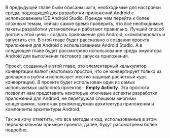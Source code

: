 В предыдущей главе были описаны шаги, необходимые для настройки среды, подходящей для разработки приложений Android с использованием IDE Android Studio. Прежде чем перейти к более сложным темам, сейчас самое время проверить, что все необходимые пакеты разработки установлены и работают правильно. Лучший способ достичь этой цели - создать приложение для Android, скомпилировать и запустить его. В этой главе будет рассказано о создании проекта приложения для Android с использованием Android Studio. А в следующей главе будет рассмотрено использование среды эмулятора Android для выполнения тестового запуска приложения.

Проект, созданный в этой главе, это элементарный калькулятор конвертации валют (настолько простой, что он конвертирует только из долларов в рубли и использует жестко заданый расчетный курс конвертации). В проекте будет использован один из самых используемых шаблонов проектов - **Empty Activity**. Эта простота позволит нам представить некоторые ключевые аспекты разработки приложений для Android, не перегружая слишком многими концепциями, таких как рекомендуемая архитектура приложения и компоненты архитектуры Android. 

Так же хочу отметить, что все методы и код, использованные в этом первоначальном примере проекта, далее, будут рассмотрены более подробно.
